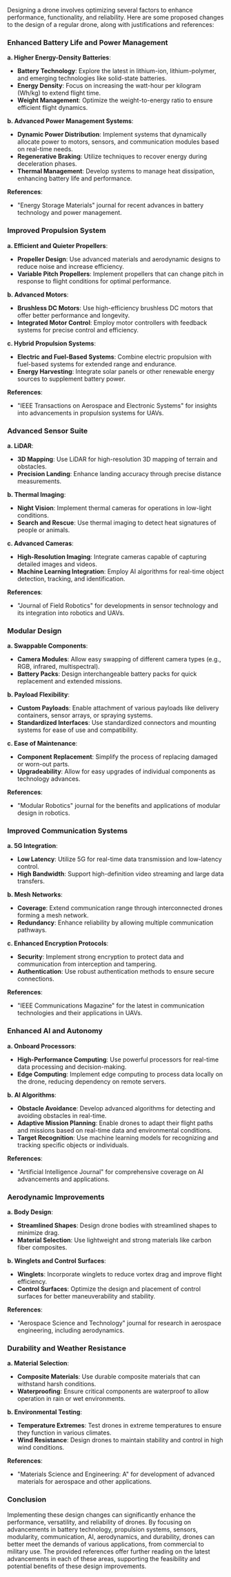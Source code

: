 Designing a drone involves optimizing several factors to enhance performance, functionality, and reliability. Here are some proposed changes to the design of a regular drone, along with justifications and references:

### Enhanced Battery Life and Power Management

**a. Higher Energy-Density Batteries**:
- **Battery Technology**: Explore the latest in lithium-ion, lithium-polymer, and emerging technologies like solid-state batteries.
- **Energy Density**: Focus on increasing the watt-hour per kilogram (Wh/kg) to extend flight time.
- **Weight Management**: Optimize the weight-to-energy ratio to ensure efficient flight dynamics.

**b. Advanced Power Management Systems**:
- **Dynamic Power Distribution**: Implement systems that dynamically allocate power to motors, sensors, and communication modules based on real-time needs.
- **Regenerative Braking**: Utilize techniques to recover energy during deceleration phases.
- **Thermal Management**: Develop systems to manage heat dissipation, enhancing battery life and performance.

**References**:
- "Energy Storage Materials" journal for recent advances in battery technology and power management.

### Improved Propulsion System

**a. Efficient and Quieter Propellers**:
- **Propeller Design**: Use advanced materials and aerodynamic designs to reduce noise and increase efficiency.
- **Variable Pitch Propellers**: Implement propellers that can change pitch in response to flight conditions for optimal performance.

**b. Advanced Motors**:
- **Brushless DC Motors**: Use high-efficiency brushless DC motors that offer better performance and longevity.
- **Integrated Motor Control**: Employ motor controllers with feedback systems for precise control and efficiency.

**c. Hybrid Propulsion Systems**:
- **Electric and Fuel-Based Systems**: Combine electric propulsion with fuel-based systems for extended range and endurance.
- **Energy Harvesting**: Integrate solar panels or other renewable energy sources to supplement battery power.

**References**:
- "IEEE Transactions on Aerospace and Electronic Systems" for insights into advancements in propulsion systems for UAVs.

### Advanced Sensor Suite

**a. LiDAR**:
- **3D Mapping**: Use LiDAR for high-resolution 3D mapping of terrain and obstacles.
- **Precision Landing**: Enhance landing accuracy through precise distance measurements.

**b. Thermal Imaging**:
- **Night Vision**: Implement thermal cameras for operations in low-light conditions.
- **Search and Rescue**: Use thermal imaging to detect heat signatures of people or animals.

**c. Advanced Cameras**:
- **High-Resolution Imaging**: Integrate cameras capable of capturing detailed images and videos.
- **Machine Learning Integration**: Employ AI algorithms for real-time object detection, tracking, and identification.

**References**:
- "Journal of Field Robotics" for developments in sensor technology and its integration into robotics and UAVs.

### Modular Design

**a. Swappable Components**:
- **Camera Modules**: Allow easy swapping of different camera types (e.g., RGB, infrared, multispectral).
- **Battery Packs**: Design interchangeable battery packs for quick replacement and extended missions.

**b. Payload Flexibility**:
- **Custom Payloads**: Enable attachment of various payloads like delivery containers, sensor arrays, or spraying systems.
- **Standardized Interfaces**: Use standardized connectors and mounting systems for ease of use and compatibility.

**c. Ease of Maintenance**:
- **Component Replacement**: Simplify the process of replacing damaged or worn-out parts.
- **Upgradeability**: Allow for easy upgrades of individual components as technology advances.

**References**:
- "Modular Robotics" journal for the benefits and applications of modular design in robotics.

### Improved Communication Systems

**a. 5G Integration**:
- **Low Latency**: Utilize 5G for real-time data transmission and low-latency control.
- **High Bandwidth**: Support high-definition video streaming and large data transfers.

**b. Mesh Networks**:
- **Coverage**: Extend communication range through interconnected drones forming a mesh network.
- **Redundancy**: Enhance reliability by allowing multiple communication pathways.

**c. Enhanced Encryption Protocols**:
- **Security**: Implement strong encryption to protect data and communication from interception and tampering.
- **Authentication**: Use robust authentication methods to ensure secure connections.

**References**:
- "IEEE Communications Magazine" for the latest in communication technologies and their applications in UAVs.

### Enhanced AI and Autonomy

**a. Onboard Processors**:
- **High-Performance Computing**: Use powerful processors for real-time data processing and decision-making.
- **Edge Computing**: Implement edge computing to process data locally on the drone, reducing dependency on remote servers.

**b. AI Algorithms**:
- **Obstacle Avoidance**: Develop advanced algorithms for detecting and avoiding obstacles in real-time.
- **Adaptive Mission Planning**: Enable drones to adapt their flight paths and missions based on real-time data and environmental conditions.
- **Target Recognition**: Use machine learning models for recognizing and tracking specific objects or individuals.

**References**:
- "Artificial Intelligence Journal" for comprehensive coverage on AI advancements and applications.

### Aerodynamic Improvements

**a. Body Design**:
- **Streamlined Shapes**: Design drone bodies with streamlined shapes to minimize drag.
- **Material Selection**: Use lightweight and strong materials like carbon fiber composites.

**b. Winglets and Control Surfaces**:
- **Winglets**: Incorporate winglets to reduce vortex drag and improve flight efficiency.
- **Control Surfaces**: Optimize the design and placement of control surfaces for better maneuverability and stability.

**References**:
- "Aerospace Science and Technology" journal for research in aerospace engineering, including aerodynamics.

### Durability and Weather Resistance

**a. Material Selection**:
- **Composite Materials**: Use durable composite materials that can withstand harsh conditions.
- **Waterproofing**: Ensure critical components are waterproof to allow operation in rain or wet environments.

**b. Environmental Testing**:
- **Temperature Extremes**: Test drones in extreme temperatures to ensure they function in various climates.
- **Wind Resistance**: Design drones to maintain stability and control in high wind conditions.

**References**:
- "Materials Science and Engineering: A" for development of advanced materials for aerospace and other applications.

### Conclusion

Implementing these design changes can significantly enhance the performance, versatility, and reliability of drones. By focusing on advancements in battery technology, propulsion systems, sensors, modularity, communication, AI, aerodynamics, and durability, drones can better meet the demands of various applications, from commercial to military use. The provided references offer further reading on the latest advancements in each of these areas, supporting the feasibility and potential benefits of these design improvements.
